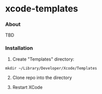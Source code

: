 # xcode-templates

### About

TBD

### Installation

1. Create "Templates" directory:
```
mkdir ~/Library/Developer/Xcode/Templates
```

2. Clone repo into the directory

3. Restart XCode
